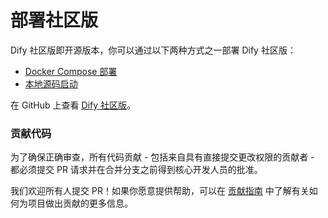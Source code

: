# 部署社区版

Dify 社区版即开源版本，你可以通过以下两种方式之一部署 Dify 社区版：

* [Docker Compose 部署](https://docs.dify.ai/v/zh-hans/getting-started/install-self-hosted/docker-compose)
* [本地源码启动](https://docs.dify.ai/v/zh-hans/getting-started/install-self-hosted/local-source-code)

在 GitHub 上查看 [Dify 社区版](https://github.com/langgenius/dify)。

### 贡献代码

为了确保正确审查，所有代码贡献 - 包括来自具有直接提交更改权限的贡献者 - 都必须提交 PR 请求并在合并分支之前得到核心开发人员的批准。

我们欢迎所有人提交 PR！如果你愿意提供帮助，可以在 [贡献指南](https://github.com/langgenius/dify/blob/main/CONTRIBUTING_CN.md) 中了解有关如何为项目做出贡献的更多信息。
